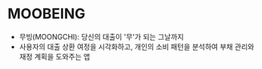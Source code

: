 # MOOBEING
- 무빙(MOONGCHI): 당신의 대출이 '무'가 되는 그날까지
- 사용자의 대출 상환 여정을 시각화하고, 개인의 소비 패턴을 분석하여 부채 관리와 재정 계획을 도와주는 앱
